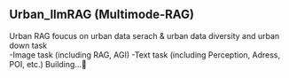 ## Urban_llmRAG (Multimode-RAG)
Urban RAG foucus on urban data serach & urban data diversity and urban down task  
-Image task (including RAG, AGI)
-Text task (including Perception, Adress, POI, etc.)
Building...🤗
